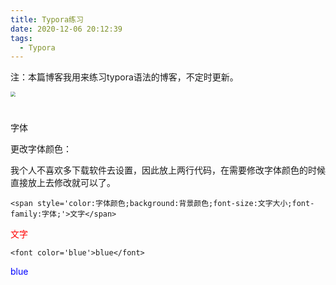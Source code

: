 ```yaml
---
title: Typora练习
date: 2020-12-06 20:12:39
tags:
  - Typora
---
```


注：本篇博客我用来练习typora语法的博客，不定时更新。

<img src="C:\Users\20284\Pictures\18e49388c6e6454f876704635025d324.jpeg" style="zoom:50%;" />

# 



字体

更改字体颜色：

我个人不喜欢多下载软件去设置，因此放上两行代码，在需要修改字体颜色的时候直接放上去修改就可以了。

`<span style='color:字体颜色;background:背景颜色;font-size:文字大小;font-family:字体;'>文字</span>`

<span style='color:red;background:背景颜色;font-size:文字大小;font-family:字体;'>文字</span>

`<font color='blue'>blue</font>`

<font color='blue'>blue</font>







